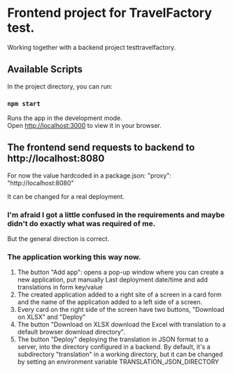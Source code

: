 # Frontend project for TravelFactory test.

Working together with a backend project testtravelfactory.

## Available Scripts

In the project directory, you can run:

### `npm start`

Runs the app in the development mode.\
Open [http://localhost:3000](http://localhost:3000) to view it in your browser.

## The frontend send requests to backend to http://localhost:8080

For now the value hardcoded in a package.json:
"proxy": "http://localhost:8080"

It can be changed for a real deployment.

### I'm afraid I got a little confused in the requirements and maybe didn't do exactly what was required of me. 
But the general direction is correct.

### The application working this way now.
1. The button "Add app": opens a pop-up window where you can create a new application, put manually Last deployment date/time and add translations in form key/value
2. The created application added to a right site of a screen in a card form and the name of the application added to a left side of a screen.
3. Every card on the right side of the screen have two buttons, "Download on XLSX" and "Deploy"
4. The button "Download on XLSX download the Excel with translation to a default browser download directory".
5. The button "Deploy" deploying the translation in JSON format to a server, into the directory configured in a backend. By default, it's a subdirectory "translation" in a working directory, but it can be changed by setting an environment variable TRANSLATION_JSON_DIRECTORY